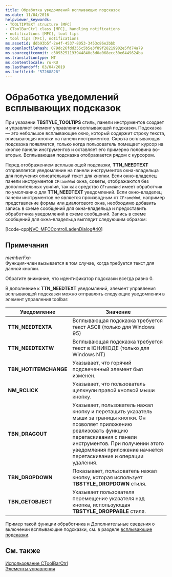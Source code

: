 ```yaml
---
title: Обработка уведомлений всплывающих подсказок
ms.date: 11/04/2016
helpviewer_keywords:
- TOOLTIPTEXT structure [MFC]
- CToolBarCtrl class [MFC], handling notifications
- notifications [MFC], tool tips
- tool tips [MFC], notifications
ms.assetid: ddb93b5f-2e4f-4537-8053-3453c86e2bbb
ms.openlocfilehash: 079dc26fdd355c5b5e3f89f28219902e5fd74a79
ms.sourcegitcommit: c3093251193944840e3d0a068ecc30e6449624ba
ms.translationtype: MT
ms.contentlocale: ru-RU
ms.lasthandoff: 03/04/2019
ms.locfileid: "57268828"
---
```

# <a name="handling-tool-tip-notifications"></a>Обработка уведомлений всплывающих подсказок

При указании **TBSTYLE_TOOLTIPS** стиль, панели инструментов создает и управляет элемент управления всплывающей подсказки. Подсказка — это небольшое всплывающее окно, который содержит строку текста, описывающая кнопки на панели инструментов. Скрыта всплывающая подсказка появляется, только когда пользователь помещает курсор на кнопке панели инструментов и оставляет его примерно половина во-вторых. Всплывающая подсказка отображается рядом с курсором.

Перед отображением всплывающей подсказки, **TTN_NEEDTEXT** отправляется уведомление на панели инструментов окна-владельца для получения описательный текст для кнопки. Если окно-владелец панели инструментов `CFrameWnd` окна, советы, отображаются без дополнительных усилий, так как средство `CFrameWnd` имеет обработчик по умолчанию для **TTN_NEEDTEXT** уведомлений. Если окно-владелец панели инструментов не является производным от `CFrameWnd`, например представление формы или диалогового окна, необходимо добавить запись в схеме сообщений для окна-владельца и предоставить обработчика уведомлений в схеме сообщений. Запись в схеме сообщений для окна-владельца выглядит следующим образом:

[!code-cpp[NVC_MFCControlLadenDialog#40](../mfc/codesnippet/cpp/handling-tool-tip-notifications_1.cpp)]

## <a name="remarks"></a>Примечания

*memberFxn*<br/>
Функция-член вызывается в том случае, когда требуется текст для данной кнопки.

Обратите внимание, что идентификатор подсказки всегда равно 0.

В дополнение к **TTN_NEEDTEXT** уведомлений, элемент управления всплывающей подсказки можно отправлять следующие уведомления в элемент управления toolbar:

|Уведомление|Значение|
|------------------|-------------|
|**TTN_NEEDTEXTA**|Всплывающая подсказка требуется текст ASCII (только для Windows 95)|
|**TTN_NEEDTEXTW**|Всплывающая подсказка требуется текст в ЮНИКОДЕ (только для Windows NT)|
|**TBN_HOTITEMCHANGE**|Указывает, что горячий подсвеченный элемент был изменен.|
|**NM_RCLICK**|Указывает, что пользователь щелкнули правой кнопкой мыши кнопку.|
|**TBN_DRAGOUT**|Указывает, пользователь нажал кнопку и перетащить указатель мыши за границы кнопки. Он позволяет приложению реализовать функцию перетаскивания с панели инструментов. При получении этого уведомления приложение начнется перетаскивание и операции удаления.|
|**TBN_DROPDOWN**|Показывает, пользователь нажал кнопку, которая использует **TBSTYLE_DROPDOWN** стиля.|
|**TBN_GETOBJECT**|Указывает пользователя перемещение указателя над кнопка, использующая **TBSTYLE_DROPPABLE** стиля.|

Пример такой функции обработчика и Дополнительные сведения о включении всплывающие подсказки, см. в разделе [всплывающие подсказки](../mfc/tool-tips-in-windows-not-derived-from-cframewnd.md).

## <a name="see-also"></a>См. также

[Использование CToolBarCtrl](../mfc/using-ctoolbarctrl.md)<br/>
[Элементы управления](../mfc/controls-mfc.md)
